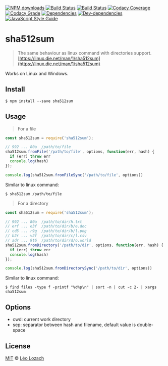 [![NPM downloads][downloads-image]][downloads-url]
[![Build Status][travis-image]][travis-url]
[![Build Status][appveyor-image]][appveyor-url]
[![Codacy Coverage][codacy-coverage-image]][codacy-coverage-url]
[![Codacy Grade][codacy-grade-image]][codacy-grade-url]
[![Dependencies][dependencies-image]][dependencies-url]
[![Dev-dependencies][dev-dependencies-image]][dev-dependencies-url]
[![JavaScript Style Guide][javascript-standard-image]][javascript-standard-url]

# sha512sum
> The same behaviour as linux command with directories support. [https://linux.die.net/man/1/sha512sum](https://linux.die.net/man/1/sha512sum)

Works on Linux and Windows.

## Install

```
$ npm install --save sha512sum
```

## Usage

> For a file

```js
const sha512sum = require('sha512sum');

// 992 ... 80a  /path/to/file
sha512sum.fromFile('/path/to/file', options, function(err, hash) {
  if (err) throw err
  console.log(hash)
});

console.log(sha512sum.fromFileSync('/path/to/file', options))
```
Similar to linux command:

    $ sha512sum /path/to/file
  
 > For a directory

```js
const sha512sum = require('sha512sum');

// 992 ... 80a  /path/to/dir/h.txt
// erf ... e3f  /path/to/dir/b/e.doc
// cd5 ... r9g  /path/to/dir/b/l.png
// b2r ... v2f  /path/to/dir/c/l.csv
// adr ... 9t6  /path/to/dir/d/o.world
sha512sum.fromDirectory('/path/to/dir', options, function(err, hash) {
  if (err) throw err
  console.log(hash)
});

console.log(sha512sum.fromDirectorySync('/path/to/dir', options))
```

Similar to linux command:

    $ find files -type f -printf "%d%p\n" | sort -n | cut -c 2- | xargs sha512sum

## Options

* cwd: current work directory
* sep: separator between hash and filename, default value is double-space

## License

[MIT](LICENSE) © [Léo Lozach](https://github.com/Leelow)

[downloads-image]: https://img.shields.io/npm/dt/sha512sum.svg?maxAge=3600
[downloads-url]: https://www.npmjs.com/package/sha512sum
[travis-image]: https://travis-ci.org/Leelow/sha512sum.svg?branch=master
[travis-url]: https://travis-ci.org/Leelow/osha512sum
[appveyor-image]: https://ci.appveyor.com/api/projects/status/ltppe1sp0ucnm6r3?svg=true
[appveyor-url]: https://ci.appveyor.com/project/Leelow/sha512sum
[codacy-coverage-image]: https://api.codacy.com/project/badge/Coverage/32e42e7d81a343e1a9ea01326ca74a40
[codacy-coverage-url]: https://www.codacy.com/app/Leelow/sha512sum?utm_source=github.com&amp;utm_medium=referral&amp;utm_content=Leelow/sha512sum&amp;utm_campaign=Badge_Coverage
[codacy-grade-image]: https://api.codacy.com/project/badge/Grade/32e42e7d81a343e1a9ea01326ca74a40
[codacy-grade-url]: https://www.codacy.com/app/Leelow/sha512sum?utm_source=github.com&amp;utm_medium=referral&amp;utm_content=Leelow/sha512sum&amp;utm_campaign=Badge_Grade
[dependencies-image]: https://david-dm.org/leelow/sha512sum/status.svg
[dependencies-url]: https://david-dm.org/leelow/sha512sum?type=dev
[dev-dependencies-image]: https://david-dm.org/leelow/sha512sum/dev-status.svg
[dev-dependencies-url]: https://david-dm.org/leelow/sha512sum?type=dev
[javascript-standard-image]: https://img.shields.io/badge/code%20style-standard-brightgreen.svg
[javascript-standard-url]: http://standardjs.com/
